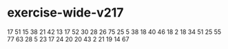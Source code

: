 # exercise-wide-v217
17
51
15
38
21
42
13
17
52
30
28
26
75
25
5
38
18
40
46
18
2
18
34
51
25
55
77
63
28
5
23
17
24
20
20
43
2
21
19
14
67
